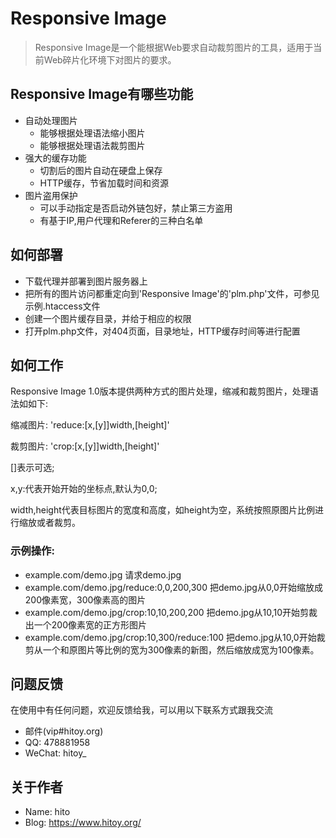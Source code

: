 # Responsive Image

>Responsive Image是一个能根据Web要求自动裁剪图片的工具，适用于当前Web碎片化环境下对图片的要求。

## Responsive Image有哪些功能
* 自动处理图片
    * 能够根据处理语法缩小图片
    * 能够根据处理语法裁剪图片
* 强大的缓存功能
    * 切割后的图片自动在硬盘上保存
    * HTTP缓存，节省加载时间和资源
* 图片盗用保护
    * 可以手动指定是否启动外链包好，禁止第三方盗用
    * 有基于IP,用户代理和Referer的三种白名单

## 如何部署
* 下载代理并部署到图片服务器上
* 把所有的图片访问都重定向到'Responsive Image'的'plm.php'文件，可参见示例.htaccess文件
* 创建一个图片缓存目录，并给于相应的权限
* 打开plm.php文件，对404页面，目录地址，HTTP缓存时间等进行配置

## 如何工作
Responsive Image 1.0版本提供两种方式的图片处理，缩减和裁剪图片，处理语法如如下:

缩减图片: 'reduce:[x,[y]]width,[height]'

裁剪图片: 'crop:[x,[y]]width,[height]'

[]表示可选;

x,y:代表开始开始的坐标点,默认为0,0;

width,height代表目标图片的宽度和高度，如height为空，系统按照原图片比例进行缩放或者裁剪。

### 示例操作:
* example.com/demo.jpg    请求demo.jpg
* example.com/demo.jpg/reduce:0,0,200,300  把demo.jpg从0,0开始缩放成200像素宽，300像素高的图片
* example.com/demo.jpg/crop:10,10,200,200  把demo.jpg从10,10开始剪裁出一个200像素宽的正方形图片
* example.com/demo.jpg/crop:10,300/reduce:100 把demo.jpg从10,0开始裁剪从一个和原图片等比例的宽为300像素的新图，然后缩放成宽为100像素。

## 问题反馈
在使用中有任何问题，欢迎反馈给我，可以用以下联系方式跟我交流

* 邮件(vip#hitoy.org)
* QQ: 478881958
* WeChat: hitoy\_

## 关于作者
* Name: hito
* Blog: https://www.hitoy.org/
